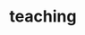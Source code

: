 ---
layout: page
title: teaching
nav: true
nav_order: 6
dropdown: true
children: 
    - title: SPU semester courses
      permalink: /projects/
    - title: divider
    - title: summer courses
      permalink: /projects/
    - title: divider
    - title: other lectures
      permalink: /teaching/
---